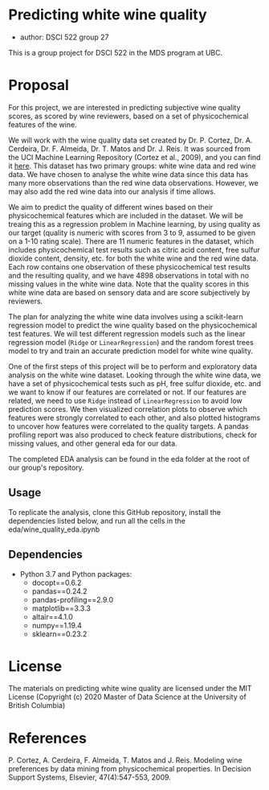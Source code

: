# Predicting white wine quality

  - author: DSCI 522 group 27

This is a group project for DSCI 522 in the MDS program at UBC.

# Proposal 

For this project, we are interested in predicting subjective wine quality scores, as scored by wine reviewers, based on a set of physicochemical features of the wine.

We will work with the wine quality data set created by Dr. P. Cortez, 
Dr. A. Cerdeira, Dr. F. Almeida, Dr. T. Matos and Dr. J. Reis. It was sourced from the UCI Machine Learning Repository (Cortez et al., 2009), 
and you can find it [here](https://archive.ics.uci.edu/ml/datasets/wine+quality). 
This dataset has two primary groups: white wine data and red wine data. 
We have chosen to analyse the white wine data since this data has many more observations than the red wine data observations. 
However, we may also add the red wine data into our analysis if time allows. 

We aim to predict the quality of different wines based on their physicochemical features which are included in the dataset. We will be treaing this as a regression problem in Machine learning, by using quality as our target (quality is numeric with scores from 3 to 9, assumed to be given on a 1-10 rating scale).
There are 11 numeric features in the dataset, which includes physicochemical test results such as citric acid content, free sulfur dioxide content, density, etc. for both the white wine and the red wine data. Each row contains one observation of these physicochemical test results and the resulting quality, and we have 4898 observations in total with no missing values in the white wine data. Note that the quality scores in this white wine data are based on sensory data and are score subjectively by reviewers.

The plan for analyzing the white wine data involves using a scikit-learn regression model to predict the wine quality based on the physicochemical test features.
We will test different regression models 
such as the linear regression model (`Ridge` or `LinearRegression`) and the random forest trees model to try and train an accurate prediction model for white wine quality. 

One of the first steps of this project will be to perform and exploratory data analysis on the white wine dataset. Looking through the white wine data, we have a set of physicochemical tests such as pH,
free sulfur dioxide, etc. and we want to know if our features are correlated or not. 
If our features are related, we need to use `Ridge` instead of `LinearRegression` to avoid low prediction scores. 
We then visualized correlation plots to observe which features were strongly correlated to each other, and also plotted histograms to uncover how features were correlated to the quality targets. A pandas profiling report was also produced to check feature distributions, check for missing values, and other general eda for our data.

The completed EDA analysis can be found in the eda folder at the root of our group's repository.

## Usage

To replicate the analysis, clone this GitHub repository, install the
dependencies listed below, and run all the cells in the eda/wine_quality_eda.ipynb

## Dependencies

  - Python 3.7 and Python packages:
      - docopt==0.6.2
      - pandas==0.24.2
      - pandas-profiling==2.9.0
      - matplotlib==3.3.3
      - altair==4.1.0
      - numpy==1.19.4
      - sklearn==0.23.2
 
# License 
The materials on predicting white wine quality are licensed under the MIT License 
(Copyright (c) 2020 Master of Data Science at the University of British Columbia)

# References

P. Cortez, A. Cerdeira, F. Almeida, T. Matos and J. Reis.
Modeling wine preferences by data mining from physicochemical properties. In Decision Support Systems, Elsevier, 47(4):547-553, 2009.
